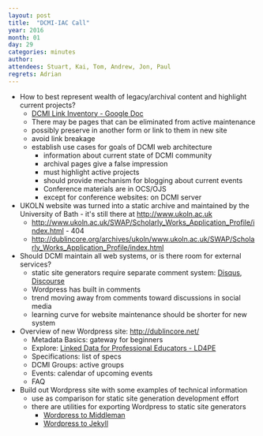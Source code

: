 ```yaml
---
layout: post
title:  "DCMI-IAC Call"
year: 2016
month: 01
day: 29
categories: minutes
author:
attendees: Stuart, Kai, Tom, Andrew, Jon, Paul
regrets: Adrian
---
```


* How to best represent wealth of legacy/archival content and highlight current projects?
  * [DCMI Link Inventory - Google Doc][link-inventory]
  * There may be pages that can be eliminated from active maintenance
  * possibly preserve in another form or link to them in new site
  * avoid link breakage
  * establish use cases for goals of DCMI web architecture
    * information about current state of DCMI community
    * archival pages give a false impression
    * must highlight active projects
    * should provide mechanism for blogging about current events
    * Conference materials are in OCS/OJS
    * except for conference websites: on DCMI server
* UKOLN website was turned into a static archive and maintained by the University of Bath - it's still there at <http://www.ukoln.ac.uk>
  * <http://www.ukoln.ac.uk/SWAP/Scholarly_Works_Application_Profile/index.html> - 404
  * <http://dublincore.org/archives/ukoln/www.ukoln.ac.uk/SWAP/Scholarly_Works_Application_Profile/index.html>
* Should DCMI maintain all web systems, or is there room for external services?
  * static site generators require separate comment system: [Disqus][disqus], [Discourse][discourse]
  * Wordpress has built in comments
  * trend moving away from comments toward discussions in social media
  * learning curve for website maintenance should be shorter for new system
* Overview of new Wordpress site: <http://dublincore.net/>
  * Metadata Basics: gateway for beginners
  * Explore: [Linked Data for Professional Educators - LD4PE][ld4pe]
  * Specifications: list of specs
  * DCMI Groups: active groups
  * Events: calendar of upcoming events
  * FAQ
* Build out Wordpress site with some examples of technical information
  * use as comparison for static site generation development effort
  * there are utilities for exporting Wordpress to static site generators
    * [Wordpress to Middleman][wp2middleman]
    * [Wordpress to Jekyll][wp2jekyll]

[link-inventory]: https://docs.google.com/spreadsheets/d/1cNs_ZHGbwQ2JidFTnNyN8GgH92wwTm10e3g5DGS_HQw/edit#gid=0
[disqus]: https://disqus.com/
[discourse]: http://www.discourse.org
[ld4pe]:  http://explore.dublincore.net/
[wp2middleman]: http://sourcey.com/migrating-from-wordpress-to-middleman/
[wp2jekyll]: http://import.jekyllrb.com/docs/wordpress/

